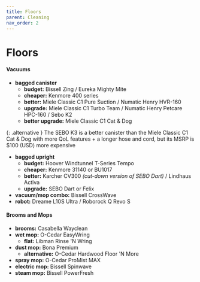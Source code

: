 ```yaml
---
title: Floors
parent: Cleaning
nav_order: 2
---
```

# Floors

#### Vacuums

- **bagged canister**
	- **budget:** Bissell Zing / Eureka Mighty Mite
	- **cheaper:** Kenmore 400 series
	- **better:** Miele Classic C1 Pure Suction / Numatic Henry HVR-160
	- **upgrade:** Miele Classic C1 Turbo Team / Numatic Henry Petcare HPC-160 / Sebo K2
	- **better upgrade:** Miele Classic C1 Cat & Dog

{: .alternative }
The SEBO K3 is a better canister than the Miele Classic C1 Cat & Dog with more QoL features + a longer hose and cord, but its MSRP is $100 (USD) more expensive

- **bagged upright**
	- **budget:** Hoover Windtunnel T-Series Tempo
	- **cheaper:** Kenmore 31140 or BU1017
	- **better:** Karcher CV300 *(cut-down version of SEBO Dart)* / Lindhaus Activa
	- **upgrade:** SEBO Dart or Felix
- **vacuum/mop combo:** Bissell CrossWave
- **robot:** Dreame L10S Ultra / Roborock Q Revo S

#### Brooms and Mops
 
- **brooms:** Casabella Wayclean
- **wet mop:** O-Cedar EasyWring
	- **flat:** Libman Rinse 'N Wring
- **dust mop:** Bona Premium
	- **alternative:** O-Cedar Hardwood Floor 'N More
- **spray mop:** O-Cedar ProMist MAX
- **electric mop:** Bissell Spinwave
- **steam mop:** Bissell PowerFresh 
